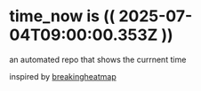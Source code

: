 # time_now is (( 2025-07-04T09:00:00.353Z ))

an automated repo that shows the currnent time

inspired by [breakingheatmap](https://github.com/breakingheatmap/breakingheatmap)